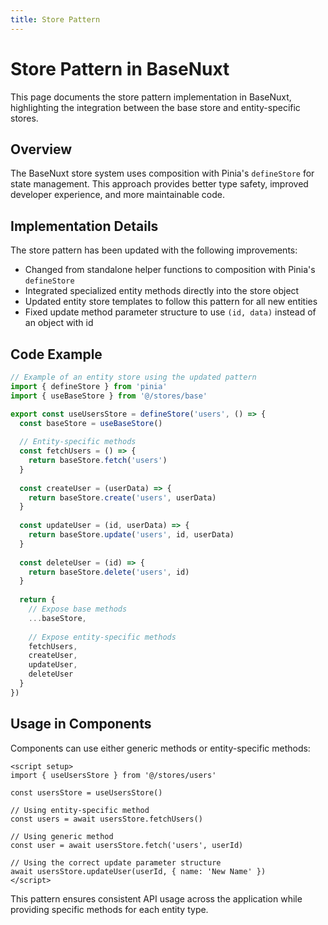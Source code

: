 ```yaml
---
title: Store Pattern
---
```


# Store Pattern in BaseNuxt

This page documents the store pattern implementation in BaseNuxt, highlighting the integration between the base store and entity-specific stores.

## Overview

The BaseNuxt store system uses composition with Pinia's `defineStore` for state management. This approach provides better type safety, improved developer experience, and more maintainable code.

## Implementation Details

The store pattern has been updated with the following improvements:

- Changed from standalone helper functions to composition with Pinia's `defineStore`
- Integrated specialized entity methods directly into the store object
- Updated entity store templates to follow this pattern for all new entities
- Fixed update method parameter structure to use `(id, data)` instead of an object with id

## Code Example

```js
// Example of an entity store using the updated pattern
import { defineStore } from 'pinia'
import { useBaseStore } from '@/stores/base'

export const useUsersStore = defineStore('users', () => {
  const baseStore = useBaseStore()
  
  // Entity-specific methods
  const fetchUsers = () => {
    return baseStore.fetch('users')
  }
  
  const createUser = (userData) => {
    return baseStore.create('users', userData)
  }
  
  const updateUser = (id, userData) => {
    return baseStore.update('users', id, userData)
  }
  
  const deleteUser = (id) => {
    return baseStore.delete('users', id)
  }
  
  return {
    // Expose base methods
    ...baseStore,
    
    // Expose entity-specific methods
    fetchUsers,
    createUser,
    updateUser,
    deleteUser
  }
})
```

## Usage in Components

Components can use either generic methods or entity-specific methods:

```vue
<script setup>
import { useUsersStore } from '@/stores/users'

const usersStore = useUsersStore()

// Using entity-specific method
const users = await usersStore.fetchUsers()

// Using generic method
const user = await usersStore.fetch('users', userId)

// Using the correct update parameter structure
await usersStore.updateUser(userId, { name: 'New Name' })
</script>
```

This pattern ensures consistent API usage across the application while providing specific methods for each entity type.
